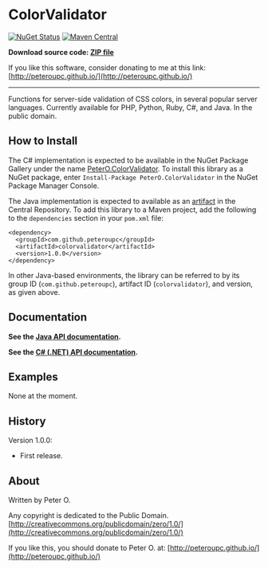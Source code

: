 ColorValidator
=======

[![NuGet Status](http://img.shields.io/nuget/v/PeterO.ColorValidator.svg?style=flat)](https://www.nuget.org/packages/PeterO.ColorValidator)
[![Maven Central](https://img.shields.io/maven-central/v/com.github.peteroupc/colorvalidator.svg?style=plastic)](https://search.maven.org/#search|ga|1|g%3A%22com.github.peteroupc%22%20AND%20a%3A%22colorvalidator%22)

**Download source code: [ZIP file](https://github.com/peteroupc/MailLib/archive/master.zip)**

If you like this software, consider donating to me at this link: [http://peteroupc.github.io/](http://peteroupc.github.io/)

----

Functions for server-side validation of CSS colors, in several popular server languages.
Currently available for PHP, Python, Ruby, C#, and Java.  In the public domain.

How to Install
---------
The C# implementation is expected to be available in the
NuGet Package Gallery under the name
[PeterO.ColorValidator](https://www.nuget.org/packages/PeterO.ColorValidator). To install
this library as a NuGet package, enter `Install-Package PeterO.ColorValidator` in the
NuGet Package Manager Console.

The Java implementation is expected to available
as an [artifact](https://search.maven.org/#search|ga|1|g%3A%22com.github.peteroupc%22%20AND%20a%3A%22colorvalidator%22) in the Central Repository. To add this library to a Maven
project, add the following to the `dependencies` section in your `pom.xml` file:

    <dependency>
      <groupId>com.github.peteroupc</groupId>
      <artifactId>colorvalidator</artifactId>
      <version>1.0.0</version>
    </dependency>

In other Java-based environments, the library can be referred to by its
group ID (`com.github.peteroupc`), artifact ID (`colorvalidator`), and version, as given above.

Documentation
------------

**See the [Java API documentation](https://peteroupc.github.io/ColorValidator/api/).**

**See the [C# (.NET) API documentation](https://peteroupc.github.io/ColorValidator/docs/).**

Examples
-------------

None at the moment.

History
-----------

Version 1.0.0:

- First release.

About
-----------

Written by Peter O.

Any copyright is dedicated to the Public Domain.
[http://creativecommons.org/publicdomain/zero/1.0/](http://creativecommons.org/publicdomain/zero/1.0/)

If you like this, you should donate to Peter O.
at: [http://peteroupc.github.io/](http://peteroupc.github.io/)
